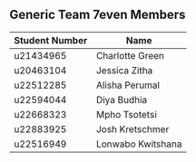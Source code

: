 ## Generic Team 7even Members

| Student Number | Name                 |
|----------------|----------------------|
| u21434965      | Charlotte Green       |
| u20463104      | Jessica Zitha         |
| u22512285      | Alisha Perumal        |
| u22594044      | Diya Budhia           |
| u22668323      | Mpho Tsotetsi         |
| u22883925      | Josh Kretschmer       |
| u22516949      | Lonwabo Kwitshana     |

